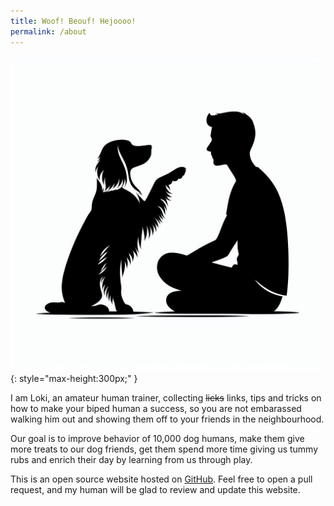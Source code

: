 ```yaml
---
title: Woof! Beouf! Hejoooo! 
permalink: /about
---
```


![Dog Teaching Human](/media/dog-human.jpg){: style="max-height:300px;" }

I am Loki, an amateur human trainer, collecting ~~licks~~ links, tips and tricks on how to make your biped human a success, so you are not embarassed walking him out and showing them off to your friends in the neighbourhood. 

Our goal is to improve behavior of 10,000 dog humans, make them give more treats to our dog friends, get them spend more time giving us tummy rubs and enrich their day by learning from us through play.

This is an open source website hosted on [GitHub](https://github.com/opendoghuman/opendoghuman.github.io). Feel free to open a pull request, and my human will be glad to review and update this website.


